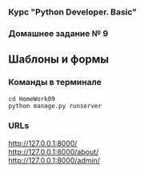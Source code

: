 ### Курс "Python Developer. Basic" ###

### Домашнее задание № 9 ###

## Шаблоны и формы ##

### Команды в терминале ###

```
cd HomeWork09
python manage.py runserver
```

### URLs ###

http://127.0.0.1:8000/   
http://127.0.0.1:8000/about/   
http://127.0.0.1:8000/admin/

